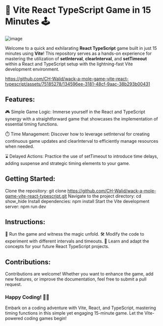 # 🚀 Vite React TypeScript Game in 15 Minutes 🕹️

![image](https://github.com/CH-Walid/wack-a-mole-game-vite-react-typescript/assets/75185278/f5490de0-c411-4a8f-a33a-6feba47195b4)

Welcome to a quick and exhilarating **React TypeScript** game built in just 15 minutes using **Vite**! This repository serves as a hands-on experience for mastering the utilization of **setInterval**, **clearInterval**, and **setTimeout** within a React and TypeScript setup with the lightning-fast Vite development environment.

https://github.com/CH-Walid/wack-a-mole-game-vite-react-typescript/assets/75185278/134596ee-3181-48cf-9aac-38b293b00431

## Features:
🎮 Simple Game Logic: Immerse yourself in the React and TypeScript synergy with a straightforward game that showcases the implementation of essential timing functions.

⏱️ Time Management: Discover how to leverage setInterval for creating continuous game updates and clearInterval to efficiently manage resources when needed.

⌛ Delayed Actions: Practice the use of setTimeout to introduce time delays, adding suspense and strategic timing elements to your game.

## Getting Started:

Clone the repository: git clone https://github.com/CH-Walid/wack-a-mole-game-vite-react-typescript.git
Navigate to the project directory: cd show_hide
Install dependencies: npm install
Start the Vite development server: npm run dev

## Instructions:

🚦 Run the game and witness the magic unfold.
🛠️ Modify the code to experiment with different intervals and timeouts.
🧠 Learn and adapt the concepts for your future React TypeScript projects.

## Contributions:

Contributions are welcome! Whether you want to enhance the game, add new features, or improve the documentation, feel free to submit a pull request.

### Happy Coding! 🚀🎉

Embark on a coding adventure with Vite, React, and TypeScript, mastering timing functions in this simple yet engaging 15-minute game. Let the Vite-powered coding games begin!
